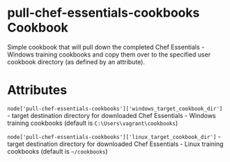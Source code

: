 # pull-chef-essentials-cookbooks Cookbook

Simple cookbook that will pull down the completed Chef Essentials - Windows training cookbooks and copy them over to the specified user cookbook directory (as defined by an attribute).

# Attributes

`node['pull-chef-essentials-cookbooks']['windows_target_cookbook_dir']` - target destination directory for downloaded Chef Essentials - Windows training cookbooks (default is `C:\Users\vagrant\cookbooks`)

`node['pull-chef-essentials-cookbooks']['linux_target_cookbook_dir']` - target destination directory for downloaded Chef Essentials - Linux training cookbooks (default is `~/cookbooks`)

